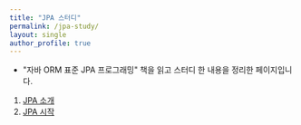 ```yaml
---
title: "JPA 스터디"
permalink: /jpa-study/
layout: single
author_profile: true
---
```


- "자바 ORM 표준 JPA 프로그래밍" 책을 읽고 스터디 한 내용을 정리한 페이지입니다.

1. [JPA 소개](/jpa/spring-jpa-01/)
2. [JPA 시작](/jpa/spring-jpa-02/)
